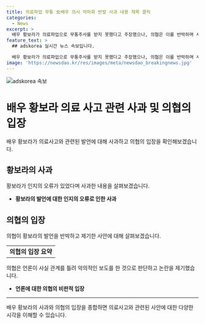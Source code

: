 ```yaml
---
title: 의료파업 무통 女배우 의사 악마화 반발 사과 내용 제목 클릭
categories:
  - News
excerpt: >
  배우 황보라가 의료파업으로 무통주사를 받지 못했다고 주장했으나, 의협은 이를 반박하며 사실이 아니라고 주장했다. 황보라는 인지의 오류로 잘못된 발언을 한 것이라고 사과하며, 향후 발언에 더 신중할 것을 약속했다. 의협은 다수 언론이 사실 관계를 잘못 전달해 의사를 악마화하는데 유감을 표하며 정정보도를 요청했다. 
feature_text: >
  ## adskorea 실시간 뉴스 속보입니다.

  배우 황보라가 의료파업으로 무통주사를 받지 못했다고 주장했으나, 의협은 이를 반박하며 사실이 아니라고 주장했다. 황보라는 인지의 오류로 잘못된 발언을 한 것이라고 사과하며, 향후 발언에 더 신중할 것을 약속했다. 의협은 다수 언론이 사실 관계를 잘못 전달해 의사를 악마화하는데 유감을 표하며 정정보도를 요청했다. 
image: 'https://newsdao.kr/res/images/meta/newsdao_breakingnews.jpg'
---
```


<p><img src="https://newsdao.kr/res/images/meta/newsdao_breakingnews.jpg" alt="adskorea 속보" /></p>

<h1>배우 황보라 의료 사고 관련 사과 및 의협의 입장</h1>

<p data-ke-size="size16">배우 황보라가 의료사고와 관련된 발언에 대해 사과하고 의협의 입장을 확인해보겠습니다.</p>

<h2>황보라의 사과</h2>

<p data-ke-size="size16">황보라가 인지의 오류가 있었다며 사과한 내용을 살펴보겠습니다.</p>

<ul>
<li><b>황보라의 발언에 대한 인지의 오류로 인한 사과</b></li>
</ul>

<h2>의협의 입장</h2>

<p data-ke-size="size16">의협이 황보라의 발언을 반박하고 제기한 사안에 대해 살펴보겠습니다.</p>

<table>
<tr>
    <td style="text-align: center; height: 17px;"><b>의협의 입장 요약</b></td>
</tr>
</table>

<p data-ke-size="size16">의협은 언론이 사실 관계를 틀려 악의적인 보도를 한 것으로 판단하고 논란을 제기했습니다. </p>

<ul>
<li><b>언론에 대한 의협의 비판적 입장</b></li>
</ul>

<hr>

<p data-ke-size="size16">배우 황보라의 사과와 의협의 입장을 종합하면 의료사고와 관련된 사안에 대한 다양한 시각을 이해할 수 있습니다.</p>

